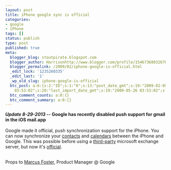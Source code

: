 ```yaml
---
layout: post
title: iPhone google sync is official
categories:
- google
- iPhone
tags: []
status: publish
type: post
published: true
meta:
  blogger_blog: stoutpirate.blogspot.com
  blogger_author: Harrisonhttp://www.blogger.com/profile/15467368032678596376harrisonpowers@gmail.com
  blogger_permalink: /2009/02/iphone-google-is-official.html
  _edit_lock: '1235260335'
  _edit_last: '1'
  _wp_old_slug: iphone-google-is-official
  btc_post: a:6:{s:2:"ID";s:1:"6";s:13:"post_date_gmt";s:19:"2009-02-09 18:40:00";s:23:"initial_import_date_gmt";s:19:"2009-05-26
    03:53:02";s:20:"last_import_date_gmt";s:19:"2009-05-26 03:53:02";s:4:"hits";s:1:"0";s:6:"misses";s:1:"1";}
  btc_comment_counts: a:0:{}
  btc_comment_summary: a:0:{}
---
```

<strong><i>Update 8-29-2013</i> -- Google has recently disabled push support for gmail in the iOS mail.app</strong><br /><br />
Google made it official, push synchronization support for the iPhone.  You can now synchronize your <a href="http://mail.google.com/mail/contacts/ui/ContactManager">contacts</a> and <a href="http://www.google.com/calendar">calendars</a> between the iPhone and Google.  This was possible before using a <a href="http://www.nuevasync.com/">third-party</a> microsoft exchange server, but now it's <a href="http://googleblog.blogspot.com/2009/02/calendar-and-contact-syncing-for-iphone.html">official</a>.<br /><br />

Props to <a href="http://marcusfoster.com/">Marcus Foster</a>, Product Manager @ Google<br /><br />
<object width="400" height="246" data="http://www.youtube.com/v/Kt_-qHczCMg&amp;ap=%2526fmt%3D22" type="application/x-shockwave-flash"><param name="wmode" value="window" /><param name="allowFullScreen" value="true" /><param name="allowscriptaccess" value="always" /><param name="src" value="http://www.youtube.com/v/Kt_-qHczCMg&amp;ap=%2526fmt%3D22" /><param name="allowfullscreen" value="true" /></object>
